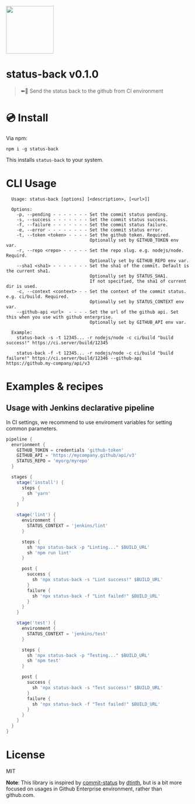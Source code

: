 <img width="130" src="https://ghe.misosiru.io/pages/hinosawa/status-back/media/status-back-logo.svg" />

# status-back v0.1.0

> :arrow_left::large_blue_circle: Send the status back to the github from CI environment

# :cd: Install

Via npm:

    npm i -g status-back

This installs `status-back` to your system.

# CLI Usage

```
  Usage: status-back [options] [<description>, [<url>]]

  Options:
    -p, --pending - - - - - - - Set the commit status pending.
    -s, --success - - - - - - - Set the commit status success.
    -f, --failure - - - - - - - Set the commit status failure.
    -e, --error - - - - - - - - Set the commit status error.
    -t, --token <token> - - - - Set the github token. Required.
                                Optionally set by GITHUB_TOKEN env var.
    -r, --repo <repo> - - - - - Set the repo slug. e.g. nodejs/node. Requird.
                                Optionally set by GITHUB_REPO env var.
    --sha1 <sha1> - - - - - - - Set the sha1 of the commit. Default is the current sha1.
                                Optionally set by STATUS_SHA1.
                                If not specified, the sha1 of current dir is used.
    -c, --context <context> - - Set the context of the commit status. e.g. ci/build. Required.
                                Optionally set by STATUS_CONTEXT env var.
    --github-api <url>  - - - - Set the url of the github api. Set this when you use with github enterprise.
                                Optionally set by GITHUB_API env var.

  Example:
    status-back -s -t 12345... -r nodejs/node -c ci/build "build success!" https://ci.server/build/12345

    status-back -f -t 12345... -r nodejs/node -c ci/build "build failure!" https://ci.server/build/12346 --github-api https://github.my-company/api/v3
```

# Examples & recipes

## Usage with Jenkins declarative pipeline

In CI settings, we recommend to use enviroment variables for setting common parameters.

```groovy
pipeline {
  envrionment {
    GITHUB_TOKEN = credentials 'github-token'
    GITHUB_API = 'https://mycompany.github/api/v3'
    STATUS_REPO = 'myorg/myrepo'
  }

  stages {
    stage('install') {
      steps {
        sh 'yarn'
      }
    }

    stage('lint') {
      environment {
        STATUS_CONTEXT = 'jenkins/lint'
      }

      steps {
        sh 'npx status-back -p "Linting..." $BUILD_URL'
        sh 'npm run lint'
      }

      post {
        success {
          sh 'npx status-back -s "Lint success!" $BUILD_URL'
        }
        failure {
          sh 'npx status-back -f "Lint failed!" $BUILD_URL'
        }
      }
    }

    stage('test') {
      environment {
        STATUS_CONTEXT = 'jenkins/test'
      }

      steps {
        sh 'npx status-back -p "Testing..." $BUILD_URL'
        sh 'npm test'
      }

      post {
        success {
          sh 'npx status-back -s "Test success!" $BUILD_URL'
        }
        failure {
          sh 'npx status-back -f "Test failed!" $BUILD_URL'
        }
      }
    }
  }
}
```

# License

MIT

**Note**: This library is inspired by [commit-status][] by [dtinth][], but is a bit more focused on usages in Github Enterprise environment, rather than github.com.

[commit-status]: https://www.npmjs.com/package/commit-status
[dtinth]: https://github.com/dtinth
